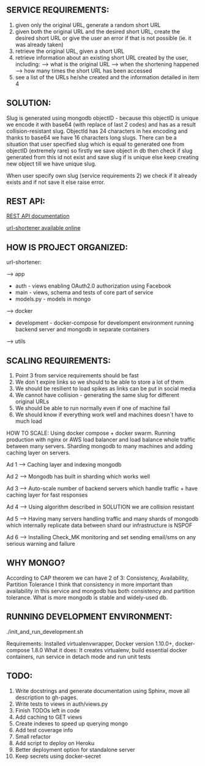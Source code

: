 
## SERVICE REQUIREMENTS:

1. given only the original URL, generate a random short URL
2. given both the original URL and the desired short URL, create the desired short URL or give the user an error if that is not possible (ie. it was already taken)
3. retrieve the original URL, given a short URL
4. retrieve information about an existing short URL created by the user, including:
 	--> what is the original URL
 	--> when the shortening happened
 	--> how many times the short URL has been accessed
5. see a list of the URLs he/she created and the information detailed in item 4


## SOLUTION:

Slug is generated using mongodb objectID - because this objectID is unique we encode it with base64 (with replace of last 2 codes) and has as a result collision-resistant slug.
ObjectId has 24 characters in hex encoding and thanks to base64 we have 16 characters long slugs.
There can be a situation that user specified slug which is equal to generated one from objectID (extremely rare) so firstly we save object in db then check if slug generated from this id not exist and save slug if is unique else keep creating new object till we have unique slug.

When user specify own slug (service requirements 2) we check if it already exists and if not save it else raise error.

## REST API:

[REST API documentation](https://bblazej92.github.io/url-shortener/)

[url-shortener available online](http://52.59.215.242/)

## HOW IS PROJECT ORGANIZED:

url-shortener:

--> app
- auth - views enabling OAuth2.0 authorization using Facebook
- main - views, schema and tests of core part of service
- models.py - models in mongo

--> docker
- development - docker-compose for develompent environment running backend server and mongodb in
              separate containers

--> utils

## SCALING REQUIREMENTS:
1. Point 3 from service requirements should be fast
2. We don`t expire links so we should to be able to store a lot of them
3. We should be resilient to load spikes as links can be put in social media
4. We cannot have collision - generating the same slug for different original URLs
5. We should be able to run normally even if one of machine fail
6. We should know if everything work well and machines doesn`t have to much load

HOW TO SCALE:
Using docker compose + docker swarm.
Running production with nginx or AWS load balancer and load balance whole traffic between many servers.
Sharding mongodb to many machines and adding caching layer on servers.


Ad 1 --> Caching layer and indexing mongodb

Ad 2 --> Mongodb has built in sharding which works well

Ad 3 --> Auto-scale number of backend servers which handle traffic + have caching layer for fast responses

Ad 4 --> Using algorithm described in SOLUTION we are collision resistant

Ad 5 --> Having many servers handling traffic and many shards of mongodb which internally replicate data between
         shard our infrastructure is NSPOF

Ad 6 --> Installing Check_MK monitoring and set sending email/sms on any serious warning and failure

## WHY MONGO?
According to CAP theorem we can have 2 of 3: Consistency, Availability, Partition Tolerance
I think that consistency in more important than availability in this service and mongodb has both
consistency and partition tolerance. What is more mongodb is stable and widely-used db.

## RUNNING DEVELOPMENT ENVIRONMENT:
./init_and_run_development.sh

Requirements: Installed virtualenvwrapper, Docker version 1.10.0+, docker-compose 1.8.0
What it does: It creates virtualenv, build essential docker containers, run service in detach mode
              and run unit tests


## TODO:
1. Write docstrings and generate documentation using Sphinx, move all description to gh-pages.
2. Write tests to views in auth/views.py
3. Finish TODOs left in code
4. Add caching to GET views
5. Create indexes to speed up querying mongo
6. Add test coverage info
7. Small refactor
8. Add script to deploy on Heroku
9. Better deployment option for standalone server
10. Keep secrets using docker-secret
